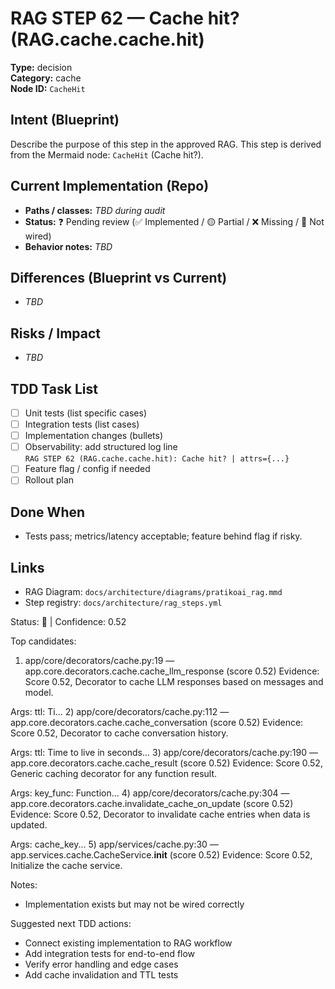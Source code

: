 # RAG STEP 62 — Cache hit? (RAG.cache.cache.hit)

**Type:** decision  
**Category:** cache  
**Node ID:** `CacheHit`

## Intent (Blueprint)
Describe the purpose of this step in the approved RAG. This step is derived from the Mermaid node: `CacheHit` (Cache hit?).

## Current Implementation (Repo)
- **Paths / classes:** _TBD during audit_
- **Status:** ❓ Pending review (✅ Implemented / 🟡 Partial / ❌ Missing / 🔌 Not wired)
- **Behavior notes:** _TBD_

## Differences (Blueprint vs Current)
- _TBD_

## Risks / Impact
- _TBD_

## TDD Task List
- [ ] Unit tests (list specific cases)
- [ ] Integration tests (list cases)
- [ ] Implementation changes (bullets)
- [ ] Observability: add structured log line  
  `RAG STEP 62 (RAG.cache.cache.hit): Cache hit? | attrs={...}`
- [ ] Feature flag / config if needed
- [ ] Rollout plan

## Done When
- Tests pass; metrics/latency acceptable; feature behind flag if risky.

## Links
- RAG Diagram: `docs/architecture/diagrams/pratikoai_rag.mmd`
- Step registry: `docs/architecture/rag_steps.yml`


<!-- AUTO-AUDIT:BEGIN -->
Status: 🔌  |  Confidence: 0.52

Top candidates:
1) app/core/decorators/cache.py:19 — app.core.decorators.cache.cache_llm_response (score 0.52)
   Evidence: Score 0.52, Decorator to cache LLM responses based on messages and model.

Args:
    ttl: Ti...
2) app/core/decorators/cache.py:112 — app.core.decorators.cache.cache_conversation (score 0.52)
   Evidence: Score 0.52, Decorator to cache conversation history.

Args:
    ttl: Time to live in seconds...
3) app/core/decorators/cache.py:190 — app.core.decorators.cache.cache_result (score 0.52)
   Evidence: Score 0.52, Generic caching decorator for any function result.

Args:
    key_func: Function...
4) app/core/decorators/cache.py:304 — app.core.decorators.cache.invalidate_cache_on_update (score 0.52)
   Evidence: Score 0.52, Decorator to invalidate cache entries when data is updated.

Args:
    cache_key...
5) app/services/cache.py:30 — app.services.cache.CacheService.__init__ (score 0.52)
   Evidence: Score 0.52, Initialize the cache service.

Notes:
- Implementation exists but may not be wired correctly

Suggested next TDD actions:
- Connect existing implementation to RAG workflow
- Add integration tests for end-to-end flow
- Verify error handling and edge cases
- Add cache invalidation and TTL tests
<!-- AUTO-AUDIT:END -->